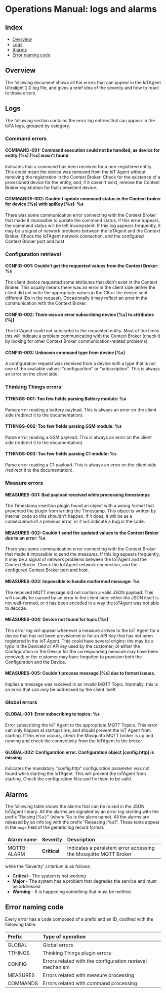 # Operations Manual: logs and alarms
## Index

* [Overview](#overview)
* [Logs](#logs)
* [Alarms](#alarms)
* [Error naming code](#error-naming-code)


## Overview
The following document shows all the errors that can appear in the IoTAgent Ultralight 2.0 log file, and gives a brief
idea of the severity and how to react to those errors.

## Logs
The following section contains the error log entries that can appear in the IoTA logs, grouped by category.

### Command errors

#### COMMAND-001: Command execution could not be handled, as device for entity [%s] [%s] wasn\'t found
Indicates that a command has been received for a non-registered entity. This could mean the device was removed from the
IoT Agent without removing the registration in the Context Broker. Check for the existence of a provisioned device for
the entity, and, if it doesn't exist, remove the Context Broker registration for that unexistent device.

#### COMMANDS-002: Couldn\'t update command status in the Context broker for device [%s] with apiKey [%s]: %s
There was some communication error connecting with the Context Broker that made it impossible to update the command
status. If this error appears, the command status will be left inconsistent. If this log appears frequently, it may be
a signal of network problems between the IoTAgent and the Context Broker. Check the IoTAgent network connection, and
the configured Context Broker port and host.

### Configuration retrieval

#### CONFIG-001: Couldn\'t get the requested values from the Context Broker: %s

The client device requested some attributes that didn't exist in the Context Broker. This usually means there was an
error in the client side (either the client did not write the appropriate values in the CB or the device sent different
IDs in the request). Occasionally it may reflect an error in the communication with the Context Broker.

#### CONFIG-002: There was an error subscribing device [%s] to attributes [%j]

The IoTAgent could not subscribe to the requested entity. Most of the times this will indicate a problem communicating
with the Context Broker (check it by looking for other Context Broker communication-related problems).

#### CONFIG-003: Unknown command type from device [%s]

A configuration request was received from a device with a type that is not one of the available values: "configuartion"
or "subscription". This is always an error on the client side.

### Thinking Things errors

#### TTHINGS-001: Too few fields parsing Battery module: %s

Parse error reading a battery payload. This is always an error on the client side (redirect it to the documentation).

#### TTHINGS-002: Too few fields parsing GSM module: %s

Parse error reading a GSM payload. This is always an error on the client side (redirect it to the documentation).

#### TTHINGS-003: Too few fields parsing C1 module: %s

Parse error reading a C1 payload. This is always an error on the client side (redirect it to the documentation).


### Measure errors

#### MEASURES-001: Bad payload received while processing timestamps
The Timestamp insertion plugin found an object with a wrong format that prevented the plugin from writing the Timestamp.
This object is written by internal code so this shouldn't happen. If it does, it will be as a consecuence of a previous
error, or it will indicate a bug in the code.

#### MEASURES-002: Couldn\'t send the updated values to the Context Broker due to an error: %s
There was some communication error connecting with the Context Broker that made it impossible to send the measures.
If this log appears frequently, it may be a signal of network problems between the IoTAgent and the Context Broker.
Check the IoTAgent network connection, and the configured Context Broker port and host.

#### MEASURES-003: Impossible to handle malformed message: %s
The received MQTT message did not contain a valid JSON payload. This will usually be caused by an error in the client
side: either the JSON itself is not well-formed, or it has been encoded in a way the IoTAgent was not able to decode.

#### MEASURES-004: Device not found for topic [%s]
This error log will appear whenever a measure arrives to the IoT Agent for a device that has not been provisioned or for
an API Key that has not been registered in the IoT Agent. This could have several origins: the may be a typo in the
DeviceId or APIKey used by the customer; or either the Configuration or the Device for the corresponding measure may
have been removed; or the customer may have forgotten to provision both the Configuration and the Device.

#### MEASURES-005: Couldn\'t process message [%s] due to format issues.
Implies a message was received in an invalid MQTT Topic. Normally, this is an error that can only be addressed by the
client itself.


### Global errors

#### GLOBAL-001: Error subscribing to topics: %s
Error subscribing the IoT Agent to the appropriate MQTT Topics. This error can only happen at startup time, and should
prevent the IoT Agent from starting. If this error occurs, check the Mosquitto MQTT broker is up and running and check the
connectivity from the IoTAgent to the broker.

#### GLOBAL-002: Configuration error. Configuration object [config.http] is missing

Indicates the mandatory "config.http" configuration parameter was not found while starting the IoTAgent. This will
prevent the IoTAgent from starting. Check the configuration files and fix them to be valid.

## Alarms

The following table shows the alarms that can be raised in the JSON IoTAgent library. All the alarms are signaled by an
error log starting with the prefix "Raising [%s]:" (where %s is the alarm name). All the alarms are released by an info
log with the prefix "Releasing [%s]". These texts appear in the `msg=` field of the generic log record format.

| Alarm name            | Severity     | Description            |
|:--------------------- |:-------------|:---------------------- |
| MQTTB-ALARM           | **Critical** | Indicates a persistent error accessing the Mosquitto MQTT Broker |

while the 'Severity' criterium is as follows:

* **Critical** - The system is not working
* **Major** - The system has a problem that degrades the service and must be addressed
* **Warning** - It is happening something that must be notified

## Error naming code
Every error has a code composed of a prefix and an ID, codified with the following table:

| Prefix           | Type of operation      |
|:---------------- |:---------------------- |
| GLOBAL           | Global errors          |
| TTHINGS          | Thinking Things plugin errors          |
| CONFIG           | Errors related with the configuration retrieval mechanism          |
| MEASURES         | Errors related with measure processing |
| COMMANDS         | Errors related with command processing |
